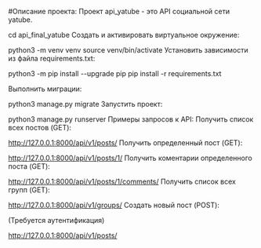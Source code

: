#Описание проекта:
Проект api_yatube - это API социальной сети yatube.

cd api_final_yatube
Cоздать и активировать виртуальное окружение:

python3 -m venv venv
source venv/bin/activate
Установить зависимости из файла requirements.txt:

python3 -m pip install --upgrade pip
pip install -r requirements.txt

Выполнить миграции:

python3 manage.py migrate
Запустить проект:

python3 manage.py runserver
Примеры запросов к API:
Получить список всех постов (GET):

http://127.0.0.1:8000/api/v1/posts/
Получить определенный пост (GET):

http://127.0.0.1:8000/api/v1/posts/1/
Получить коментарии определенного поста (GET):

http://127.0.0.1:8000/api/v1/posts/1/comments/
Получить список всех групп (GET):

http://127.0.0.1:8000/api/v1/groups/
Создать новый пост (POST):

(Требуется аутентификация)

http://127.0.0.1:8000/api/v1/posts/
